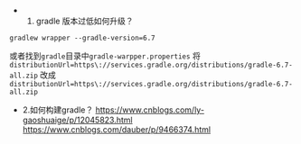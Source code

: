 - 1. gradle 版本过低如何升级？
```
gradlew wrapper --gradle-version=6.7
```

或者找到`gradle`目录中`gradle-warpper.properties`
将`distributionUrl=https\://services.gradle.org/distributions/gradle-6.7-all.zip`
改成`distributionUrl=https\://services.gradle.org/distributions/gradle-6.7-all.zip`

- 2.如何构建gradle？
https://www.cnblogs.com/ly-gaoshuaige/p/12045823.html
https://www.cnblogs.com/dauber/p/9466374.html

